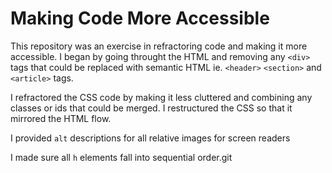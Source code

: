 # Making Code More Accessible

This repository was an exercise in refractoring code and making it more accessible. I began by going throught the HTML and removing any `<div>`
tags that could be replaced with semantic HTML ie. `<header>`  `<section>` and `<article>` tags.

I refractored the CSS code by making it less cluttered and combining any classes or ids that could be merged. I restructured the CSS so that it mirrored the HTML flow.

I provided `alt` descriptions for all relative images for screen readers

I made sure all `h` elements fall into sequential order.git

